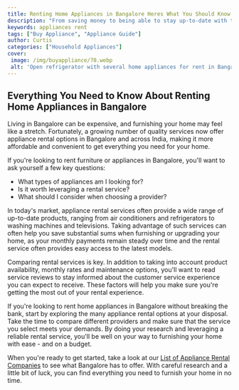 ```yaml
---
title: Renting Home Appliances in Bangalore Heres What You Should Know
description: "From saving money to being able to stay up-to-date with the latest technology there are many benefits of renting home appliances in Bangalore This blog post looks at all of them plus some important tips on how to go about looking for and renting the right appliances"
keywords: appliances rent
tags: ["Buy Appliance", "Appliance Guide"]
author: Curtis
categories: ["Household Appliances"]
cover: 
 image: /img/buyappliance/70.webp
 alt: 'Open refrigerator with several home appliances for rent in Bangalore'
---
```

## Everything You Need to Know About Renting Home Appliances in Bangalore

Living in Bangalore can be expensive, and furnishing your home may feel like a stretch. Fortunately, a growing number of quality services now offer appliance rental options in Bangalore and across India, making it more affordable and convenient to get everything you need for your home.

If you're looking to rent furniture or appliances in Bangalore, you'll want to ask yourself a few key questions: 
- What types of appliances am I looking for? 
- Is it worth leveraging a rental service? 
- What should I consider when choosing a provider? 

In today's market, appliance rental services often provide a wide range of up-to-date products, ranging from air conditioners and refrigerators to washing machines and televisions. Taking advantage of such services can often help you save substantial sums when furnishing or upgrading your home, as your monthly payments remain steady over time and the rental service often provides easy access to the latest models.

Comparing rental services is key. In addition to taking into account product availability, monthly rates and maintenance options, you'll want to read service reviews to stay informed about the customer service experience you can expect to receive. These factors will help you make sure you're getting the most out of your rental experience.

If you're looking to rent home appliances in Bangalore without breaking the bank, start by exploring the many appliance rental options at your disposal. Take the time to compare different providers and make sure that the service you select meets your demands. By doing your research and leveraging a reliable rental service, you'll be well on your way to furnishing your home with ease - and on a budget.

When you're ready to get started, take a look at our [List of Appliance Rental Companies](./pages/appliance-rental) to see what Bangalore has to offer. With careful research and a little bit of luck, you can find everything you need to furnish your home in no time.
